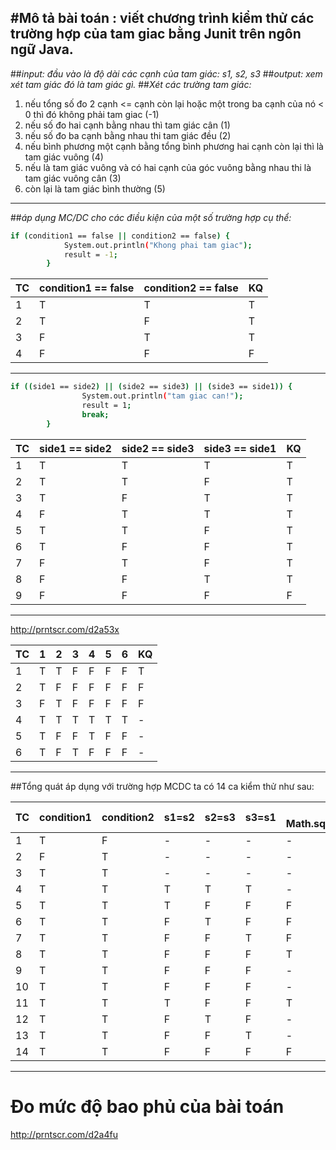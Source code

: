 ﻿#Mô tả bài toán : viết chương trình kiểm thử các trường hợp của tam giac bằng Junit trên ngôn ngữ Java.
----
##*input: đầu vào là độ dài các cạnh của tam giác: s1, s2, s3*
##*output: xem xét tam giác đó là tam giác gì.*
##*Xét các trường tam giác:* 
1. nếu tổng số đo 2 cạnh <= cạnh còn lại hoặc một trong ba cạnh của nó < 0 thì đó không phải tam giac (-1)
2. nếu số đo hai cạnh bằng nhau thì tam giác cân (1)
3. nếu số đo ba cạnh bằng nhau thi tam giác đều (2)
4. nếu bình phương một cạnh bằng tổng bình phương hai cạnh còn lại thì là tam giác vuông (4)
5. nếu là tam giác vuông và có hai cạnh của góc vuông bằng nhau thi là tam giác vuông cân (3)
6. còn lại là tam giác bình thường (5)
----
##*áp dụng MC/DC cho các điều kiện của một số trường hợp cụ thể:*
```sh
if (condition1 == false || condition2 == false) {
			System.out.println("Khong phai tam giac");
			result = -1;
		}
```

| TC | condition1 == false | condition2 == false | KQ |
|----|---------------------|---------------------|----|
| 1 | T | T | T |
| 2 | T | F | T |
| 3 | F | T | T |
| 4 | F | F | F |
----
```sh
if ((side1 == side2) || (side2 == side3) || (side3 == side1)) {
				System.out.println("tam giac can!");
				result = 1;
				break;
		}
```
| TC | side1 == side2 | side2 == side3 | side3 == side1 | KQ |
|----|----------------|----------------|----------------|----|
| 1 | T | T | T | T |
| 2 | T | T | F | T |
| 3 | T | F | T | T |
| 4 | F | T | T | T |
| 5 | T | T | F | T |
| 6 | T | F | F | T |
| 7 | F | T | F | T |
| 8 | F | F | T | T |
| 9 | F | F | F | F |
----
http://prntscr.com/d2a53x

| TC | 1 | 2 | 3 | 4 | 5 | 6 | KQ |
|----|---|---|---|---|---|---|----|
| 1 | T | T | F | F | F | F | T |
| 2 | T | F | F | F | F | F | F |
| 3 | F | T | F | F | F | F | F |
| 4 | T | T | T | T | T | T | - |
| 5 | T | F | F | T | F | F | - |
| 6 | T | F | T | F | F | F | - |
----

##Tổng quát áp dụng với trường hợp MCDC ta có 14 ca kiểm thử như sau:

| TC | condition1 | condition2 | s1=s2 | s2=s3 | s3=s1 | s3= Math.sqrt(s1*s1+s2*s2) | s2= Math.sqrt(s3*s3+s2*s2) | s1= Math.sqrt(s3*s3+s2*s2) | KQ |
|----|------------|------------|-------|-------|-------|----------------------------|----------------------------|----------------------------|----|
| 1 | T | F | - | - | - | - | - | - | -1 | 
| 2 | F | T | - | - | - | - | - | - | -1 | 
| 3 | T | T | - | - | - | - | - | - | -1 | 
| 4 | T | T | T | T | T | - | - | - | 2 | 
| 5 | T | T | T | F | F | F | F | F | 1 | 
| 6 | T | T | F | T | F | F | F | F | 1 | 
| 7 | T | T | F | F | T | F | F | F | 1 | 
| 8 | T | T | F | F | F | T | - | - | 4 | 
| 9 | T | T | F | F | F | - | T | - | 4 | 
| 10 | T | T | F | F | F | - | - | T | 4 |
| 11 | T | T | T | F | F | T | - | - | 3 | 
| 12 | T | T | F | T | F | - | - | F | 3 | 
| 13 | T | T | F | F | T | - | T | - | 3 | 
| 14 | T | T | F | F | F | F | F | F | 5 | 
----
# Đo mức độ bao phủ của bài toán
http://prntscr.com/d2a4fu